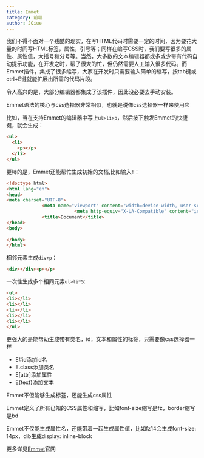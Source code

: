 ```yaml
---
title: Emmet
category: 前端
author: JQiue
---
```


我们不得不面对一个残酷的现实，在写HTML代码时需要一定的时间，因为要花大量的时间写HTML标签，属性，引号等；同样在编写CSS时，我们要写很多的属性、属性值，大括号和分号等。当然，大多数的文本编辑器都或多或少带有代码自动提示功能，在开发之时，帮了很大的忙，但仍然需要人工输入很多代码。而Emmet插件，集成了很多缩写，大家在开发时只需要输入简单的缩写，按tab键或ctrl+E键就能扩展出所需的代码片段。

令人高兴的是，大部分编辑器都集成了该插件，因此没必要去手动安装。

Emmet语法的核心与css选择器非常相似，也就是说像css选择器一样来使用它

比如，当在支持Emmet的编辑器中写上`ul>li>p`，然后按下触发Emmet的快捷键，就会生成：

```html
<ul>
  <li>
    <p></p>
  </li>
</ul>
```

更棒的是，Emmet还能帮忙生成初始的文档,比如输入`!`：

```html
<!doctype html>
<html lang="en">
<head>
<meta charset="UTF-8">
             <meta name="viewport" content="width=device-width, user-scalable=no, initial-scale=1.0, maximum-scale=1.0, minimum-scale=1.0">
                         <meta http-equiv="X-UA-Compatible" content="ie=edge">
             <title>Document</title>
</head>
<body>
  
</body>
</html>
```

相邻元素生成`div+p`：

```html
<div></div><p></p>
```

一次性生成多个相同元素`ul>li*5`:

```html
<ul>
<li></li>
<li></li>
<li></li>
<li></li>
<li></li>
</ul>
```

更强大的是能帮助生成带有类名，id，文本和属性的标签，只需要像css选择器一样

+ E#id添加id名
+ E.class添加类名
+ E[attr]添加属性
+ E{text}添加文本

Emmet不但能够生成标签，还能生成css属性

Emmet定义了所有已知的CSS属性和缩写，比如font-size缩写是fz，border缩写是bd

Emmet不仅能生成属性名，还能带着一起生成属性值，比如fz14会生成font-size: 14px，dib生成display: inline-block

更多详见[Emmet](https://docs.emmet.io/)官网

